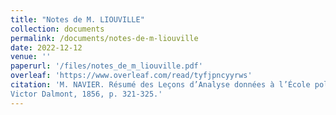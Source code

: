 ```yaml
---
title: "Notes de M. LIOUVILLE"
collection: documents
permalink: /documents/notes-de-m-liouville
date: 2022-12-12
venue: ''
paperurl: '/files/notes_de_m_liouville.pdf'
overleaf: 'https://www.overleaf.com/read/tyfjpncyyrws'
citation: 'M. NAVIER. Résumé des Leçons d’Analyse données à l’École polytechnique.
Victor Dalmont, 1856, p. 321-325.'
---
```

    